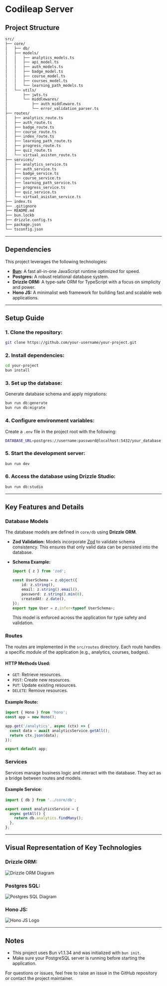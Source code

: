 # Codileap Server

## Project Structure

```bash
src/
├── core/
│   ├── db/
│   ├── models/
│   │   ├── analytics_models.ts
│   │   ├── api_model.ts
│   │   ├── auth_models.ts
│   │   ├── badge_model.ts
│   │   ├── course_model.ts
│   │   ├── courses_model.ts
│   │   └── learning_path_models.ts
│   └── utils/
│       ├── jwts.ts
│       └── middlewares/
│           ├── auth_middleware.ts
│           └── error_validation_parser.ts
├── routes/
│   ├── analytics_route.ts
│   ├── auth_route.ts
│   ├── badge_route.ts
│   ├── course_route.ts
│   ├── index_route.ts
│   ├── learning_path_route.ts
│   ├── progress_route.ts
│   ├── quiz_route.ts
│   └── virtual_asisten_route.ts
├── services/
│   ├── analytics_service.ts
│   ├── auth_service.ts
│   ├── badge_service.ts
│   ├── course_service.ts
│   ├── learning_path_service.ts
│   ├── progress_service.ts
│   ├── quiz_service.ts
│   └── virtual_asistan_service.ts
├── index.ts
├── .gitignore
├── README.md
├── bun.lockb
├── drizzle.config.ts
├── package.json
└── tsconfig.json
```

---

## Dependencies

This project leverages the following technologies:

- **[Bun](https://bun.sh):** A fast all-in-one JavaScript runtime optimized for speed.
- **Postgres:** A robust relational database system.
- **Drizzle ORM:** A type-safe ORM for TypeScript with a focus on simplicity and power.
- **Hono JS:** A minimalist web framework for building fast and scalable web applications.

---

## Setup Guide

### 1. Clone the repository:
```bash
git clone https://github.com/your-username/your-project.git
```

### 2. Install dependencies:
```bash
cd your-project
bun install
```

### 3. Set up the database:

Generate database schema and apply migrations:
```bash
bun run db:generate
bun run db:migrate
```

### 4. Configure environment variables:

Create a `.env` file in the project root with the following:
```bash
DATABASE_URL=postgres://username:password@localhost:5432/your_database
```

### 5. Start the development server:
```bash
bun run dev
```

### 6. Access the database using Drizzle Studio:
```bash
bun run db:studio
```

---

## Key Features and Details

### **Database Models**
The database models are defined in `core/db` using **Drizzle ORM**.

- **Zod Validation:** Models incorporate [Zod](https://zod.dev/) to validate schema consistency. This ensures that only valid data can be persisted into the database.
- **Schema Example:**

  ```typescript
  import { z } from 'zod';

  const UserSchema = z.object({
      id: z.string(),
      email: z.string().email(),
      password: z.string().min(8),
      createdAt: z.date(),
  });
  export type User = z.infer<typeof UserSchema>;
  ```

  This model is enforced across the application for type safety and validation.

### **Routes**
The routes are implemented in the `src/routes` directory. Each route handles a specific module of the application (e.g., analytics, courses, badges).

#### HTTP Methods Used:
- `GET`: Retrieve resources.
- `POST`: Create new resources.
- `PUT`: Update existing resources.
- `DELETE`: Remove resources.

#### Example Route:
```typescript
import { Hono } from 'hono';
const app = new Hono();

app.get('/analytics', async (ctx) => {
  const data = await analyticsService.getAll();
  return ctx.json(data);
});

export default app;
```

### **Services**
Services manage business logic and interact with the database. They act as a bridge between routes and models.

#### Example Service:
```typescript
import { db } from '../core/db';

export const analyticsService = {
  async getAll() {
    return db.analytics.findMany();
  },
};
```

---

## Visual Representation of Key Technologies

### Drizzle ORM:
![Drizzle ORM Diagram](https://raw.githubusercontent.com/drizzle-team/assets/main/drizzle-diagram.png)

### Postgres SQL:
![Postgres SQL Diagram](https://upload.wikimedia.org/wikipedia/commons/thumb/2/29/Postgresql_elephant.svg/256px-Postgresql_elephant.svg.png)

### Hono JS:
![Hono JS Logo](https://hono.dev/images/hono.png)

---

## Notes
- This project uses Bun v1.1.34 and was initialized with `bun init`.
- Make sure your PostgreSQL server is running before starting the application.

For questions or issues, feel free to raise an issue in the GitHub repository or contact the project maintainer.


